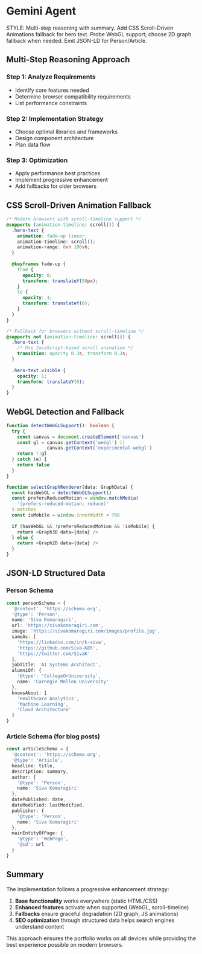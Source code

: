 # Gemini Agent

STYLE: Multi-step reasoning with summary. Add CSS Scroll-Driven Animations fallback for hero text. Probe WebGL support; choose 2D graph fallback when needed. Emit JSON-LD for Person/Article.

## Multi-Step Reasoning Approach

### Step 1: Analyze Requirements
- Identify core features needed
- Determine browser compatibility requirements
- List performance constraints

### Step 2: Implementation Strategy
- Choose optimal libraries and frameworks
- Design component architecture
- Plan data flow

### Step 3: Optimization
- Apply performance best practices
- Implement progressive enhancement
- Add fallbacks for older browsers

## CSS Scroll-Driven Animation Fallback

```css
/* Modern browsers with scroll-timeline support */
@supports (animation-timeline: scroll()) {
  .hero-text {
    animation: fade-up linear;
    animation-timeline: scroll();
    animation-range: 0vh 100vh;
  }
  
  @keyframes fade-up {
    from {
      opacity: 0;
      transform: translateY(50px);
    }
    to {
      opacity: 1;
      transform: translateY(0);
    }
  }
}

/* Fallback for browsers without scroll-timeline */
@supports not (animation-timeline: scroll()) {
  .hero-text {
    /* Use JavaScript-based scroll animation */
    transition: opacity 0.3s, transform 0.3s;
  }
  
  .hero-text.visible {
    opacity: 1;
    transform: translateY(0);
  }
}
```

## WebGL Detection and Fallback

```typescript
function detectWebGLSupport(): boolean {
  try {
    const canvas = document.createElement('canvas')
    const gl = canvas.getContext('webgl') || 
               canvas.getContext('experimental-webgl')
    return !!gl
  } catch (e) {
    return false
  }
}

function selectGraphRenderer(data: GraphData) {
  const hasWebGL = detectWebGLSupport()
  const prefersReducedMotion = window.matchMedia(
    '(prefers-reduced-motion: reduce)'
  ).matches
  const isMobile = window.innerWidth < 768
  
  if (hasWebGL && !prefersReducedMotion && !isMobile) {
    return <Graph3D data={data} />
  } else {
    return <Graph2D data={data} />
  }
}
```

## JSON-LD Structured Data

### Person Schema
```typescript
const personSchema = {
  '@context': 'https://schema.org',
  '@type': 'Person',
  name: 'Siva Komaragiri',
  url: 'https://sivakomaragiri.com',
  image: 'https://sivakomaragiri.com/images/profile.jpg',
  sameAs: [
    'https://linkedin.com/in/k-siva',
    'https://github.com/Siva-K85',
    'https://twitter.com/SivaK'
  ],
  jobTitle: 'AI Systems Architect',
  alumniOf: {
    '@type': 'CollegeOrUniversity',
    name: 'Carnegie Mellon University'
  },
  knowsAbout: [
    'Healthcare Analytics',
    'Machine Learning',
    'Cloud Architecture'
  ]
}
```

### Article Schema (for blog posts)
```typescript
const articleSchema = {
  '@context': 'https://schema.org',
  '@type': 'Article',
  headline: title,
  description: summary,
  author: {
    '@type': 'Person',
    name: 'Siva Komaragiri'
  },
  datePublished: date,
  dateModified: lastModified,
  publisher: {
    '@type': 'Person',
    name: 'Siva Komaragiri'
  },
  mainEntityOfPage: {
    '@type': 'WebPage',
    '@id': url
  }
}
```

## Summary

The implementation follows a progressive enhancement strategy:
1. **Base functionality** works everywhere (static HTML/CSS)
2. **Enhanced features** activate when supported (WebGL, scroll-timeline)
3. **Fallbacks** ensure graceful degradation (2D graph, JS animations)
4. **SEO optimization** through structured data helps search engines understand content

This approach ensures the portfolio works on all devices while providing the best experience possible on modern browsers.